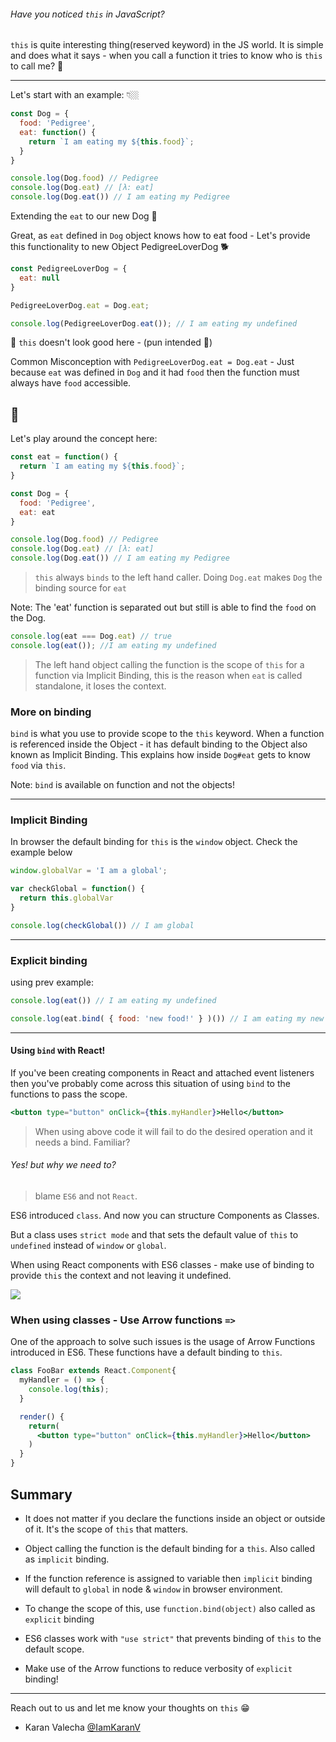 ###### Have you noticed `this` in JavaScript?

`this` is quite interesting thing(reserved keyword) in the JS world. It is simple and does what it says - when you call a function it tries to know who is `this` to call me? 😬

------

Let's start with an example: 👇🏼

```javascript
const Dog = {
  food: 'Pedigree',
  eat: function() {
    return `I am eating my ${this.food}`;
  }
}

console.log(Dog.food) // Pedigree
console.log(Dog.eat) // [λ: eat]​​​​​
console.log(Dog.eat()) // I am eating my Pedigree​​​​​
```


Extending the `eat` to our new Dog 🐶

Great, as `eat` defined in `Dog` object knows how to eat food - Let's provide this functionality to new Object PedigreeLoverDog 🐕

```javascript
const PedigreeLoverDog = {
  eat: null
}

PedigreeLoverDog.eat = Dog.eat;

console.log(PedigreeLoverDog.eat()); // I am eating my undefined
```


🤔 `this` doesn't look good here - (pun intended 😬)

Common Misconception with `PedigreeLoverDog.eat = Dog.eat` - Just because `eat` was defined in `Dog` and it had `food` then the function must always have `food` accessible.

🙇
-------

Let's play around the concept here: 


```javascript
const eat = function() {
  return `I am eating my ${this.food}`;
}

const Dog = {
  food: 'Pedigree',
  eat: eat
}

console.log(Dog.food) // Pedigree
console.log(Dog.eat) // [λ: eat]
console.log(Dog.eat()) // I am eating my Pedigree
```

> `this` always `binds` to the left hand caller. Doing `Dog.eat` makes `Dog` the binding source for `eat`

Note: The 'eat' function is separated out but still is able to find the `food` on the Dog.


```javascript
console.log(eat === Dog.eat) // true
console.log(eat()); //I am eating my undefined
```
> The left hand object calling the function is the scope of `this` for a function via Implicit Binding, this is the reason when `eat` is called standalone, it loses the context.

### More on binding

`bind` is what you use to provide scope to the `this` keyword. When a function is referenced inside the Object - it has default binding to the Object also known as Implicit Binding. This explains how inside `Dog#eat` gets to know `food` via `this`.

Note: `bind` is available on function and not the objects!

-------

### Implicit Binding

In browser the default binding for `this` is the `window` object. Check the example below

```javascript
window.globalVar = 'I am a global';

var checkGlobal = function() {
  return this.globalVar
}

console.log(checkGlobal()) // I am global
```

-------

### Explicit binding

using prev example:

```javascript
console.log(eat()) // I am eating my undefined

console.log(eat.bind( { food: 'new food!' } )()) // I am eating my new food!
```

-----

#### Using `bind` with React!

If you've been creating components in React and attached event listeners then you've probably come across this situation of using `bind` to the functions to pass the scope.

```jsx
<button type="button" onClick={this.myHandler}>Hello</button>
```
> When using above code it will fail to do the desired operation and it needs a bind. Familiar?


###### Yes! but why we need to?
> blame `ES6` and not `React`.

ES6 introduced `class`. And now you can structure Components as Classes.

But a class uses `strict mode` and that sets the default value of  `this` to `undefined` instead of `window` or `global`.

When using React components with ES6 classes - make use of binding to provide `this` the context and not leaving it undefined.


![](https://github.com/Kiprosh/engineering-blogs/raw/js-this/blogs/2018/Gifable-27FB32A4-53BC-425F-90F1-A68BFD829D0D.gif?raw=true)

### When using classes - Use Arrow functions `=>`

One of the approach to solve such issues is the usage of Arrow Functions introduced in ES6. These functions have a default binding to `this`.

```jsx
class FooBar extends React.Component{
  myHandler = () => {
    console.log(this); 
  }

  render() {
    return(
      <button type="button" onClick={this.myHandler}>Hello</button>
    )
  }
}
```

## Summary

- It does not matter if you declare the functions inside an object or outside of it. It's the scope of `this` that matters.

- Object calling the function is the default binding for a `this`. Also called as `implicit` binding.

- If the function reference is assigned to variable then `implicit` binding will default to `global` in node & `window` in browser environment.

- To change the scope of this, use `function.bind(object)` also called as `explicit` binding

- ES6 classes work with `"use strict"` that prevents binding of `this` to the default scope.

- Make use of the Arrow functions to reduce verbosity of `explicit` binding!

--------

Reach out to us and let me know your thoughts on `this` 😁

- Karan Valecha [@IamKaranV](https://twitter.com/iamkaranv?lang=en)

